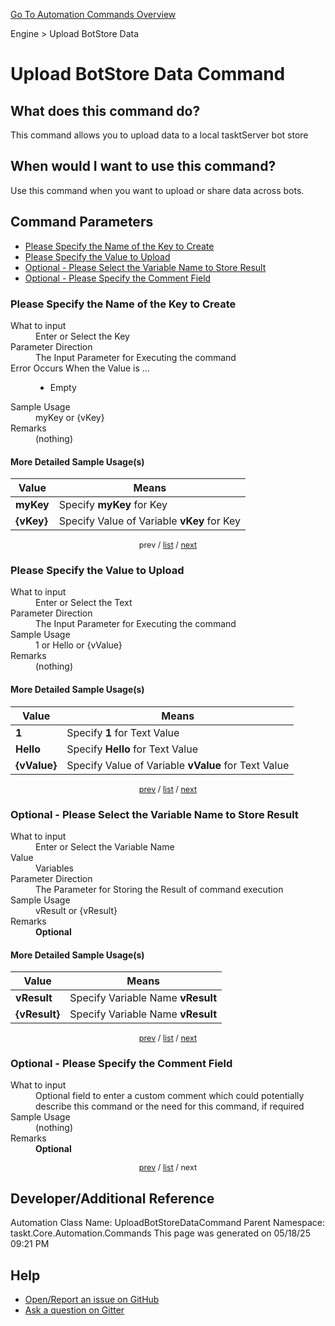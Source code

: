<!--TITLE: Upload BotStore Data Command -->
<!-- SUBTITLE: a command in the Engine group. -->
[Go To Automation Commands Overview](/automation-commands.md)


Engine &gt; Upload BotStore Data


# Upload BotStore Data Command


## What does this command do?
This command allows you to upload data to a local tasktServer bot store


## When would I want to use this command?
Use this command when you want to upload or share data across bots.


<a id="param_list"></a>
## Command Parameters
- [Please Specify the Name of the Key to Create](#param_0)
- [Please Specify the Value to Upload](#param_1)
- [Optional - Please Select the Variable Name to Store Result](#param_2)
- [Optional - Please Specify the Comment Field](#param_3)


<a id="param_0"></a>
### Please Specify the Name of the Key to Create


<dl>
<dt>What to input</dt><dd>Enter or Select the Key</dd>
<dt>Parameter Direction</dt><dd>The Input Parameter for Executing the command</dd>
<dt>Error Occurs When the Value is ...</dt><dd><ul>
<li>Empty</li>
</ul></dd>
<dt>Sample Usage</dt><dd>myKey or {vKey}</dd>
<dt>Remarks</dt><dd>(nothing)</dd>
</dl>




#### More Detailed Sample Usage(s)
| Value | Means |
|---|---|
| <strong>myKey</strong> | Specify **myKey** for Key |
| <strong>{vKey}</strong> | Specify Value of Variable **vKey** for Key |


<div style="font-size: 90%; text-align: center">


prev / [list](#param_list) / [next](#param_1)


</div>


<a id="param_1"></a>
### Please Specify the Value to Upload


<dl>
<dt>What to input</dt><dd>Enter or Select the Text</dd>
<dt>Parameter Direction</dt><dd>The Input Parameter for Executing the command</dd>
<dt>Sample Usage</dt><dd>1 or Hello or {vValue}</dd>
<dt>Remarks</dt><dd>(nothing)</dd>
</dl>




#### More Detailed Sample Usage(s)
| Value | Means |
|---|---|
| <strong>1</strong> | Specify **1** for Text Value |
| <strong>Hello</strong> | Specify **Hello** for Text Value |
| <strong>{vValue}</strong> | Specify Value of Variable **vValue** for Text Value |


<div style="font-size: 90%; text-align: center">


[prev](#param_1) / [list](#param_list) / [next](#param_2)


</div>


<a id="param_2"></a>
### Optional - Please Select the Variable Name to Store Result


<dl>
<dt>What to input</dt><dd>Enter or Select the Variable Name</dd>
<dt>Value</dt><dd>Variables</dd>
<dt>Parameter Direction</dt><dd>The Parameter for Storing the Result of command execution</dd>
<dt>Sample Usage</dt><dd>vResult or {vResult}</dd>
<dt>Remarks</dt><dd><strong>Optional</strong><br></dd>
</dl>




#### More Detailed Sample Usage(s)
| Value | Means |
|---|---|
| <strong>vResult</strong> | Specify Variable Name **vResult** |
| <strong>{vResult}</strong> | Specify Variable Name **vResult** |


<div style="font-size: 90%; text-align: center">


[prev](#param_2) / [list](#param_list) / [next](#param_3)


</div>


<a id="param_3"></a>
### Optional - Please Specify the Comment Field


<dl>
<dt>What to input</dt><dd>Optional field to enter a custom comment which could potentially describe this command or the need for this command, if required</dd>
<dt>Sample Usage</dt><dd>(nothing)</dd>
<dt>Remarks</dt><dd><strong>Optional</strong><br></dd>
</dl>




<div style="font-size: 90%; text-align: center">


[prev](#param_3) / [list](#param_list) / next


</div>


## Developer/Additional Reference
Automation Class Name: UploadBotStoreDataCommand
Parent Namespace: taskt.Core.Automation.Commands
This page was generated on 05/18/25 09:21 PM


## Help
- [Open/Report an issue on GitHub](https://github.com/rcktrncn/taskt/issues/new)
- [Ask a question on Gitter](https://gitter.im/taskt-rpa/Lobby)
